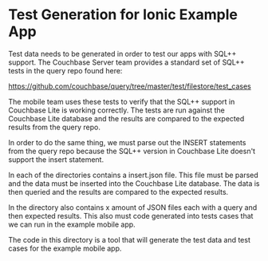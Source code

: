# Test Generation for Ionic Example App
Test data needs to be generated in order to test our apps with SQL++ support.  The Couchbase Server team provides a standard set of SQL++ tests in the query repo found here:

https://github.com/couchbase/query/tree/master/test/filestore/test_cases

The mobile team uses these tests to verify that the SQL++ support in Couchbase Lite is working correctly.  The tests are run against the Couchbase Lite database and the results are compared to the expected results from the query repo.

In order to do the same thing, we must parse out the INSERT statements from the query repo because the SQL++ version in Couchbase Lite doesn't support the insert statement.  

In each of the directories contains a insert.json file.  This file must be parsed and the data must be inserted into the Couchbase Lite database.  The data is then queried and the results are compared to the expected results.

In the directory also contains x amount of JSON files each with a query and then expected results.  This also must code generated into tests cases that we can run in the example mobile app.

The code in this directory is a tool that will generate the test data and test cases for the example mobile app. 

